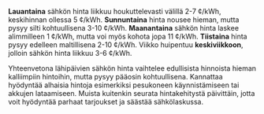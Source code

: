 **Lauantaina** sähkön hinta liikkuu houkuttelevasti välillä 2-7 ¢/kWh, keskihinnan ollessa 5 ¢/kWh. **Sunnuntaina** hinta nousee hieman, mutta pysyy silti kohtuullisena 3-10 ¢/kWh. **Maanantaina** sähkön hinta laskee alimmilleen 1 ¢/kWh, mutta voi myös kohota jopa 11 ¢/kWh. **Tiistaina** hinta pysyy edelleen maltillisena 2-10 ¢/kWh. Viikko huipentuu **keskiviikkoon**, jolloin sähkön hinta liikkuu 3-6 ¢/kWh.

Yhteenvetona lähipäivien sähkön hinta vaihtelee edullisista hinnoista hieman kalliimpiin hintoihin, mutta pysyy pääosin kohtuullisena. Kannattaa hyödyntää alhaisia hintoja esimerkiksi pesukoneen käynnistämiseen tai akkujen lataamiseen. Muista kuitenkin seurata hintakehitystä päivittäin, jotta voit hyödyntää parhaat tarjoukset ja säästää sähkölaskussa.